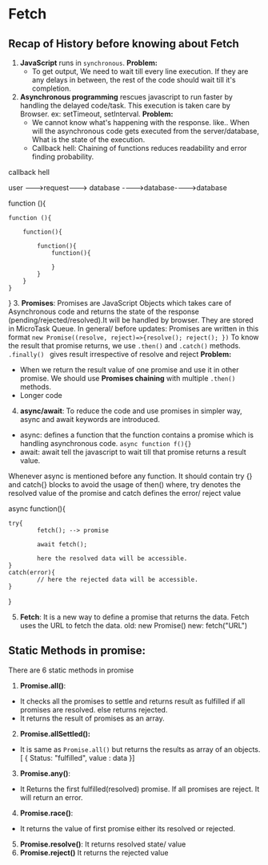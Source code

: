 # Fetch

## Recap of History before knowing about Fetch

1. **JavaScript** runs in `synchronous`.
   **Problem:**
   - To get output, We need to wait till every line execution. If they are any delays in between, the rest of the code should wait till it's completion.
2. **Asynchronous programming** rescues javascript to run faster by handling the delayed code/task. This execution is taken care by Browser.
   ex: setTimeout, setInterval.
   **Problem:**
   - We cannot know what's happening with the response. like.. When will the asynchronous code gets executed from the server/database, What is the state of the execution.
   - Callback hell: Chaining of functions reduces readability and error finding probability.

callback hell

user --->request---> database ---->database---->database

function (){

    function (){

        function(){

            function(){
                function(){

                }
            }
        }
    }

} 3. **Promises**: Promises are JavaScript Objects which takes care of Asynchronous code and returns the state of the response (pending/rejected/resolved).It will be handled by browser. They are stored in MicroTask Queue.
In general/ before updates: Promises are written in this format
`new Promise((resolve, reject)=>{resolve(); reject(); })`
To know the result that promise returns, we use `.then()` and `.catch()` methods. `.finally() ` gives result irrespective of resolve and reject
**Problem:**

- When we return the result value of one promise and use it in other promise. We should use **Promises chaining** with multiple `.then()` methods.
- Longer code

4. **async/await**: To reduce the code and use promises in simpler way, async and await keywords are introduced.

- async: defines a function that the function contains a promise which is handling asynchronous code.
  `async function f(){}`
- await: await tell the javascript to wait till that promise returns a result value.

Whenever async is mentioned before any function. It should contain try {} and catch{} blocks to avoid the usage of then() where, try denotes the resolved value of the promise and catch defines the error/ reject value

async function(){

    try{
            fetch(); --> promise

            await fetch();

            here the resolved data will be accessible.
    }
    catch(error){
            // here the rejected data will be accessible.
    }

}

5. **Fetch**: It is a new way to define a promise that returns the data.
   Fetch uses the URL to fetch the data.
   old: new Promise()
   new: fetch("URL")

## Static Methods in promise:

There are 6 static methods in promise

1. **Promise.all()**:

- It checks all the promises to settle and returns result as fulfilled if all promises are resolved. else returns rejected.
- It returns the result of promises as an array.

2. **Promise.allSettled():**

- It is same as `Promise.all()` but returns the results as array of an objects.
  [ {
  Status: "fulfilled",
  value : data
  }]

3. **Promise.any()**:

- It Returns the first fulfilled(resolved) promise. If all promises are reject. It will return an error.

4. **Promise.race()**:

- It returns the value of first promise either its resolved or rejected.

5. **Promise.resolve()**:
   It returns resolved state/ value
6. **Promise.reject()**
   It returns the rejected value
